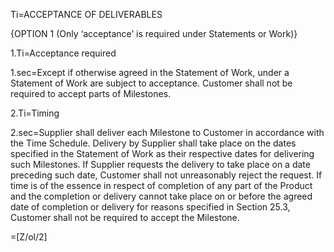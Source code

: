 Ti=ACCEPTANCE OF DELIVERABLES

{OPTION 1 (Only ‘acceptance’ is required under Statements or Work)}

1.Ti=Acceptance required

1.sec=Except if otherwise agreed in the Statement of Work, under a Statement of Work are subject to acceptance. Customer shall not be required to accept parts of Milestones.

2.Ti=Timing

2.sec=Supplier shall deliver each Milestone to Customer in accordance with the Time Schedule. Delivery by Supplier shall take place on the dates specified in the Statement of Work as their respective dates for delivering such Milestones. If Supplier requests the delivery to take place on a date preceding such date, Customer shall not unreasonably reject the request. If time is of the essence in respect of completion of any part of the Product and the completion or delivery cannot take place on or before the agreed date of completion or delivery for reasons specified in Section 25.3, Customer shall not be required to accept the Milestone.

=[Z/ol/2]